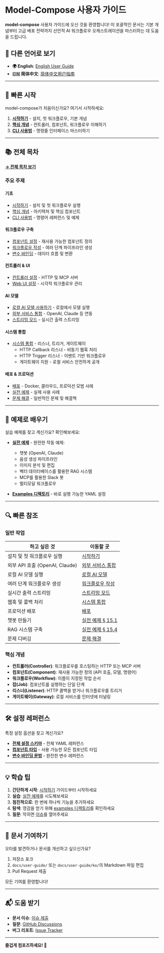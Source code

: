 # Model-Compose 사용자 가이드

**model-compose** 사용자 가이드에 오신 것을 환영합니다! 이 포괄적인 문서는 기본 개념부터 고급 배포 전략까지 선언적 AI 워크플로우 오케스트레이션을 마스터하는 데 도움을 드립니다.

## 📖 다른 언어로 보기

- **🌍 English**: [English User Guide](../README.md)
- **🇨🇳 简体中文**: [简体中文用户指南](../zh-cn/README.md)

---

## 🚀 빠른 시작

model-compose가 처음이신가요? 여기서 시작하세요:

1. **[시작하기](./01-getting-started.md)** - 설치, 첫 워크플로우, 기본 개념
2. **[핵심 개념](./02-core-concepts.md)** - 컨트롤러, 컴포넌트, 워크플로우 이해하기
3. **[CLI 사용법](./03-cli-usage.md)** - 명령줄 인터페이스 마스터하기

---

## 📚 전체 목차

**[→ 전체 목차 보기](./00-table-of-contents.md)**

### 주요 주제

#### 기초
- [시작하기](./01-getting-started.md) - 설치 및 첫 워크플로우 실행
- [핵심 개념](./02-core-concepts.md) - 아키텍처 및 핵심 컴포넌트
- [CLI 사용법](./03-cli-usage.md) - 명령어 레퍼런스 및 예제

#### 워크플로우 구축
- [컴포넌트 설정](./04-component-configuration.md) - 재사용 가능한 컴포넌트 정의
- [워크플로우 작성](./05-writing-workflows.md) - 여러 단계 파이프라인 생성
- [변수 바인딩](./12-variable-binding.md) - 데이터 흐름 및 변환

#### 컨트롤러 & UI
- [컨트롤러 설정](./06-controller-configuration.md) - HTTP 및 MCP 서버
- [Web UI 설정](./07-webui-configuration.md) - 시각적 워크플로우 관리

#### AI 모델
- [로컬 AI 모델 사용하기](./08-local-ai-models.md) - 로컬에서 모델 실행
- [외부 서비스 통합](./10-external-service-integration.md) - OpenAI, Claude 등 연동
- [스트리밍 모드](./11-streaming-mode.md) - 실시간 출력 스트리밍

#### 시스템 통합
- [시스템 통합](./13-system-integration.md) - 리스너, 트리거, 게이트웨이
  - HTTP Callback 리스너 - 비동기 웹훅 처리
  - HTTP Trigger 리스너 - 이벤트 기반 워크플로우
  - 게이트웨이 지원 - 로컬 서비스 안전하게 공개

#### 배포 & 프로덕션
- [배포](./14-deployment.md) - Docker, 클라우드, 프로덕션 모범 사례
- [실전 예제](./15-practical-examples.md) - 실제 사용 사례
- [문제 해결](./16-troubleshooting.md) - 일반적인 문제 및 해결책

---

## 🎯 예제로 배우기

실습 예제를 찾고 계신가요? 확인해보세요:

- **[실전 예제](./15-practical-examples.md)** - 완전한 작동 예제:
  - 챗봇 (OpenAI, Claude)
  - 음성 생성 파이프라인
  - 이미지 분석 및 편집
  - 벡터 데이터베이스를 활용한 RAG 시스템
  - MCP를 활용한 Slack 봇
  - 멀티모달 워크플로우

- **[Examples 디렉토리](../../../examples/)** - 바로 실행 가능한 YAML 설정

---

## 🔍 빠른 참조

### 일반 작업

| 하고 싶은 것 | 이동할 곳 |
|--------------|----------|
| 설치 및 첫 워크플로우 실행 | [시작하기](./01-getting-started.md) |
| 외부 API 호출 (OpenAI, Claude) | [외부 서비스 통합](./10-external-service-integration.md) |
| 로컬 AI 모델 실행 | [로컬 AI 모델](./08-local-ai-models.md) |
| 여러 단계 워크플로우 생성 | [워크플로우 작성](./05-writing-workflows.md) |
| 실시간 출력 스트리밍 | [스트리밍 모드](./11-streaming-mode.md) |
| 웹훅 및 콜백 처리 | [시스템 통합](./13-system-integration.md) |
| 프로덕션 배포 | [배포](./14-deployment.md) |
| 챗봇 만들기 | [실전 예제 § 15.1](./15-practical-examples.md#151-챗봇-만들기) |
| RAG 시스템 구축 | [실전 예제 § 15.4](./15-practical-examples.md#154-rag-시스템-벡터-db-활용) |
| 문제 디버깅 | [문제 해결](./16-troubleshooting.md) |

### 핵심 개념

- **컨트롤러(Controller)**: 워크플로우를 호스팅하는 HTTP 또는 MCP 서버
- **컴포넌트(Component)**: 재사용 가능한 정의 (API 호출, 모델, 명령어)
- **워크플로우(Workflow)**: 이름이 지정된 작업 순서
- **잡(Job)**: 컴포넌트를 실행하는 단일 단계
- **리스너(Listener)**: HTTP 콜백을 받거나 워크플로우를 트리거
- **게이트웨이(Gateway)**: 로컬 서비스를 인터넷에 터널링

---

## 🛠 설정 레퍼런스

특정 설정 옵션을 찾고 계신가요?

- **[전체 설정 스키마](./17-appendix.md#171-전체-설정-파일-스키마)** - 전체 YAML 레퍼런스
- **[컴포넌트 타입](./04-component-configuration.md#41-컴포넌트-타입)** - 사용 가능한 모든 컴포넌트 타입
- **[변수 바인딩 문법](./12-variable-binding.md)** - 완전한 변수 레퍼런스

---

## 💡 학습 팁

1. **간단하게 시작**: [시작하기](./01-getting-started.md) 가이드부터 시작하세요
2. **실습**: [실전 예제](./15-practical-examples.md)를 시도해보세요
3. **점진적으로**: 한 번에 하나씩 기능을 추가하세요
4. **탐색**: 영감을 얻기 위해 [examples 디렉토리](../../../examples/)를 확인하세요
5. **질문**: 막히면 [이슈](https://github.com/hanyeol/model-compose/issues)를 열어주세요

---

## 🤝 문서 기여하기

오타를 발견하거나 문서를 개선하고 싶으신가요?

1. 저장소 포크
2. `docs/user-guide/` 또는 `docs/user-guide/ko/`의 Markdown 파일 편집
3. Pull Request 제출

모든 기여를 환영합니다!

---

## 📬 도움 받기

- **문서 이슈**: [이슈 제출](https://github.com/hanyeol/model-compose/issues)
- **질문**: [GitHub Discussions](https://github.com/hanyeol/model-compose/discussions)
- **버그 리포트**: [Issue Tracker](https://github.com/hanyeol/model-compose/issues)

---

**즐겁게 컴포즈하세요! 🎉**
